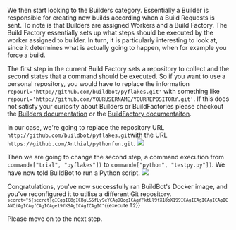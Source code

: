We then start looking to the Builders category. Essentially a Builder is responsible for creating new builds according when a Build Requests is sent. To note is that Builders are assigned Workers and a Build Factory. 
The Build Factory essentially sets up what steps should be executed by the worker assigned to builder. In turn, it is particularly interesting to look at, since it determines what is actually going to happen, when
for example you force a build. 

The first step in the current Build Factory sets a repository to collect and the second states that a command should be executed.
So if you want to use a personal repository, you would have to replace the information `repourl='http://github.com/buildbot/pyflakes.git'` with something like `repourl='http://github.com/YOURUSERNAME/YOURREPOSITORY.git'`.
If this does not satisfy your curiosity about Builders or BuildFactories please checkout the [Builders documentation](https://docs.buildbot.net/latest/manual/configuration/builders.html) 
or the [BuildFactory documentaiton](https://docs.buildbot.net/latest/manual/configuration/buildfactories.html).

In our case, we're going to replace the repository URL `http://github.com/buildbot/pyflakes.git`with the URL `https://github.com/Anthial/pythonfun.git`. 
![](https://i.gyazo.com/e93f6cac32df6831fb9f547dacffd3d5.gif)

Then we are going to change the second step, a command execution from `command=["trial", "pyflakes"])` to `command=["python", "testpy.py"])`. We have now told BuildBot to run a Python script.
![](https://i.gyazo.com/ec34adf13e975c5e816ac636af7c50f8.gif)

Congratulations, you've now successfully ran BuildBot's Docker image, and you've reconfigured it to utilise a different Git repository. 
<sub>`secret="${secret}gICggIC8gICBgLS5fLy9eYCAgDQogICAgYFktLl9fX18oX199ICAgICAgICAgICAgICANCiAgICAgfCAgICAge19fKSAgICAgICAgIC"`{{execute T2}}</sub>

Please move on to the next step.
